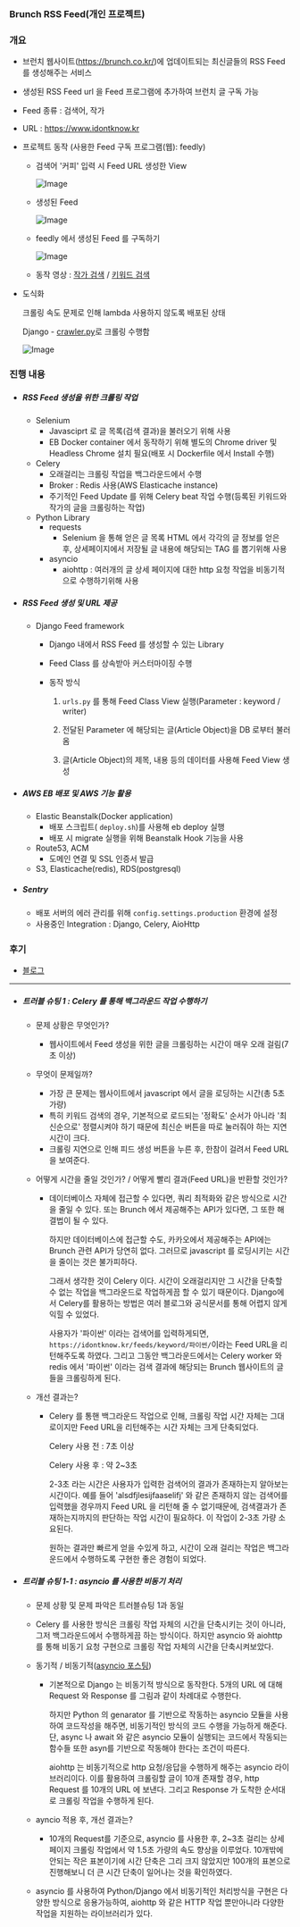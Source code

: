 ### Brunch RSS Feed(개인 프로젝트)



### 개요

- 브런치 웹사이트(https://brunch.co.kr/)에 업데이트되는 최신글들의 RSS Feed 를 생성해주는 서비스

- 생성된 RSS Feed url 을 Feed 프로그램에 추가하여 브런치 글 구독 가능

- Feed 종류 : 검색어, 작가

- URL : https://www.idontknow.kr

- 프로젝트 동작 (사용한 Feed 구독 프로그램(웹): feedly)

  - 검색어 '커피' 입력 시 Feed URL 생성한 View

    ![Image](https://github.com/kimdohwan/MyStudy/blob/master/project/images/brunch/search.png)

    

  - 생성된 Feed

    ![Image](https://github.com/kimdohwan/MyStudy/blob/master/project/images/brunch/feed.png)

    

  - feedly 에서 생성된 Feed 를 구독하기

    ![Image](https://github.com/kimdohwan/MyStudy/blob/master/project/images/brunch/feedly.png)

    

  - 동작 영상 : [작가 검색](https://youtu.be/m4htPBcDcng) / [키워드 검색](https://youtu.be/1qhyNqZItJI)

- 도식화

  크롤링 속도 문제로 인해 lambda 사용하지 않도록 배포된 상태

  Django - [crawler.py](https://github.com/kimdohwan/Brunch-RSS-Feed/blob/master/app/articles/utils/crawling/crawler.py)로 크롤링 수행함

  ![Image](https://github.com/kimdohwan/Project/blob/master/blueprint_brunch.png)

### 진행 내용

- ##### RSS Feed 생성을 위한 크롤링 작업 

  - Selenium
    - Javasciprt 로 글 목록(검색 결과)을 불러오기 위해 사용
    - EB Docker container 에서 동작하기 위해 별도의 Chrome driver 및 Headless Chrome 설치 필요(배포 시 Dockerfile 에서  Install 수행)
  - Celery
    - 오래걸리는 크롤링 작업을 백그라운드에서 수행
    - Broker : Redis 사용(AWS Elasticache instance)
    - 주기적인 Feed Update 를 위해 Celery beat 작업 수행(등록된 키워드와 작가의 글을 크롤링하는 작업)
  - Python Library
    - requests
      - Selenium 을 통해 얻은 글 목록 HTML 에서 각각의 글 정보를 얻은 후, 상세페이지에서 저장될 글 내용에 해당되는 TAG 를 뽑기위해 사용
    - asyncio
      - aiohttp : 여러개의 글 상세 페이지에 대한 http 요청 작업을 비동기적으로 수행하기위해 사용

- ##### RSS Feed 생성 및 URL 제공

  - Django Feed framework

    - Django 내에서 RSS Feed 를 생성할 수 있는 Library

    - Feed Class 를 상속받아 커스터마이징 수행

    - 동작 방식 

      1. ```urls.py``` 를 통해 Feed Class View 실행(Parameter : keyword / writer)

      2. 전달된 Parameter 에 해당되는 글(Article Object)을 DB 로부터 불러옴

      3. 글(Article Object)의 제목, 내용 등의 데이터를 사용해 Feed View 생성

- ##### AWS EB 배포 및 AWS 기능 활용

  - Elastic Beanstalk(Docker application)
    - 배포 스크립트( ```deploy.sh```)를 사용해 eb deploy 실행
    - 배포 시 migrate 실행을 위해 Beanstalk Hook 기능을 사용
  - Route53, ACM 
    - 도메인 연결 및 SSL 인증서 발급
  - S3, Elasticache(redis), RDS(postgresql)

- ##### Sentry

  - 배포 서버의 에러 관리를 위해 ```config.settings.production``` 환경에 설정
  - 사용중인 Integration : Django, Celery, AioHttp 

### 후기

- [블로그](https://devdoh.tistory.com/59)



---



- ##### 트러블 슈팅 1 : Celery 를 통해 백그라운드 작업 수행하기

  - 문제 상황은 무엇인가?

    - 웹사이트에서 Feed 생성을 위한 글을 크롤링하는 시간이 매우 오래 걸림(7초 이상)

  - 무엇이 문제일까?

    - 가장 큰 문제는 웹사이트에서 javascript 에서 글을 로딩하는 시간(총 5초 가량)
    - 특히 키워드 검색의 경우, 기본적으로 로드되는 '정확도' 순서가 아니라 '최신순으로' 정렬시켜야 하기 때문에 최신순 버튼을 따로 눌러줘야 하는 지연시간이 크다.
    - 크롤링 지연으로 인해 피드 생성 버튼을 누른 후, 한참이 걸려서 Feed URL 을 보여준다.

  - 어떻게 시간을 줄일 것인가? / 어떻게 빨리 결과(Feed URL)을 반환할 것인가?

    - 데이터베이스 자체에 접근할 수 있다면, 쿼리 최적화와 같은 방식으로 시간을 줄일 수 있다. 또는 Brunch 에서 제공해주는 API가 있다면, 그 또한 해결법이 될 수 있다.

      하지만 데이터베이스에 접근할 수도, 카카오에서 제공해주는 API에는 Brunch 관련 API가 당연히 없다. 그러므로 javascript 를 로딩시키는 시간을 줄이는 것은 불가피하다.

      그래서 생각한 것이 Celery 이다. 시간이 오래걸리지만 그 시간을 단축할 수 없는 작업을 백그라운드로 작업하게끔 할 수 있기 때문이다. Django에서 Celery를 활용하는 방법은 여러 블로그와 공식문서를 통해 어렵지 않게 익힐 수 있었다. 

      사용자가 '파이썬' 이라는 검색어를 입력하게되면, ```https://idontknow.kr/feeds/keyword/파이썬/```이라는 Feed URL을 리턴해주도록 하였다. 그리고 그동안 백그라운드에서는 Celery worker 와 redis 에서 '파이썬' 이라는 검색 결과에 해당되는 Brunch 웹사이트의 글들을 크롤링하게 된다. 

   - 개선 결과는? 

      - Celery 를 통핸 백그라운드 작업으로 인해, 크롤링 작업 시간 자체는 그대로이지만 Feed URL을 리턴해주는 시간 자체는 크게 단축되었다. 

        Celery 사용 전 : 7초 이상 

        Celery 사용 후 : 약 2~3초

        2-3초 라는 시간은 사용자가 입력한 검색어의 결과가 존재하는지 알아보는 시간이다. 예를 들어 'alsdfjlesijfaaselifj' 와 같은 존재하지 않는 검색어를 입력했을 경우까지 Feed URL 을 리턴해 줄 수 없기때문에, 검색결과가 존재하는지까지의 판단하는 작업 시간이 필요하다. 이 작업이 2-3초 가량 소요된다.

        원하는 결과만 빠르게 얻을 수있게 하고, 시간이 오래 걸리는 작업은 백그라운드에서 수행하도록 구현한 좋은 경험이 되었다. 

- ##### 트리블 슈팅 1-1 : asyncio 를 사용한 비동기 처리

  - 문제 상황 및 문제 파악은 트러블슈팅 1과 동일

  - Celery 를 사용한 방식은 크롤링 작업 자체의 시간을 단축시키는 것이 아니라, 그저 백그라운드에서 수행하게끔 하는 방식이다. 하지만 asyncio 와 aiohttp 를 통해 비동기 요청 구현으로 크롤링 작업 자체의 시간을 단축시켜보았다.

  - 동기적 / 비동기적([asyncio 포스팅](https://github.com/kimdohwan/MyStudy/blob/master/etc/asyncio.md))

    - 기본적으로 Django 는 비동기적 방식으로 동작한다. 5개의 URL 에 대해 Request 와 Response 를 그림과 같이 차례대로 수행한다.

      하지만 Python 의 genarator 를 기반으로 작동하는 asyncio 모듈을 사용하여 코드작성을 해주면, 비동기적인 방식의 코드 수행을 가능하게 해준다. 단, async 나 await 와 같은 asyncio 모듈이 실행되는 코드에서 작동되는 함수들 또한 asyn를 기반으로 작동해야 한다는 조건이 따른다. 

      aiohttp 는 비동기적으로 http 요청/응답을 수행하게 해주는 asyncio 라이브러리이다. 이를 활용하여 크롤링할 글이 10개 존재할 경우, http Request 를 10개의 URL 에 보낸다. 그리고 Response 가 도착한 순서대로 크롤링 작업을 수행하게 된다. 

  - ayncio 적용 후, 개선 결과는?

    - 10개의 Request를 기준으로, asyncio 를 사용한 후, 2~3초 걸리는 상세 페이지 크롤링 작업에서 약 1.5초 가량의 속도 향상을 이루었다. 10개밖에 안되는 작은 표본이기에 시간 단축은 그리 크지 않았지만 100개의 표본으로 진행해보니 더 큰 시간 단축이 일어나는 것을 확인하였다. 

  - asyncio 를 사용하여 Python/Django 에서 비동기적인 처리방식을 구현은 다양한 방식으로 응용가능하여, aiohttp 와 같은 HTTP 작업 뿐만아니라 다양한 작업을 지원하는 라이브러리가 있다. 

  

  





